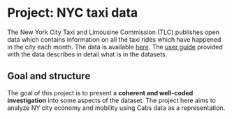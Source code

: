 # Project: NYC taxi data 

The New York City Taxi and Limousine Commission (TLC) publishes open data which contains information on all the taxi rides which have happened in the city each month. The data is available [here](https://www1.nyc.gov/site/tlc/about/tlc-trip-record-data.page). The [user guide](https://www.nyc.gov/assets/tlc/downloads/pdf/trip_record_user_guide.pdf) provided with the data describes in detail what is in the datasets.


## Goal and structure

The goal of this project is to present a **coherent and well-coded investigation** into some aspects of the dataset. The project here aims to analyze NY city economy and mobility using Cabs data as a representation.
